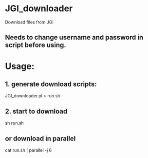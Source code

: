 # JGI_downloader
Download files from JGI

## Needs to change username and password in script before using.

# Usage:
## 1. generate download scripts:
  JGI_downloader.pl > run.sh

## 2. start to download
  sh run.sh

## or download in parallel
  cat run.sh | parallel -j 6

